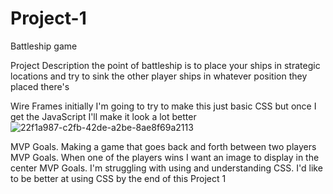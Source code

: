 # Project-1
 Battleship game

Project Description
the point of battleship is to place your ships in strategic locations and try to sink the other player ships in whatever position they placed there's

Wire Frames
initially I'm going to try to make this just basic CSS but once I get the JavaScript I'll make it look a lot better
![22f1a987-c2fb-42de-a2be-8ae8f69a2113](https://user-images.githubusercontent.com/86137308/180894595-e577c484-bee5-4c1f-b893-76ccb704d4f2.png)

MVP Goals. Making a game that goes back and forth between two players
MVP Goals. When one of the players wins I want an image to display in the center
MVP Goals. I'm struggling with using and understanding CSS. I'd like to be better at using CSS by the end of this Project 1
